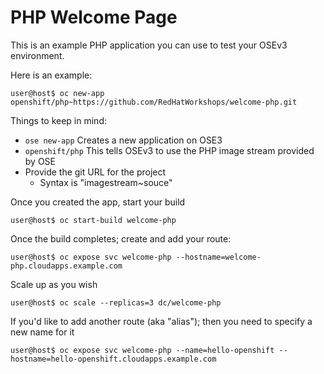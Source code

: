 # PHP Welcome Page

This is an example PHP application you can use to test your OSEv3 environment.

Here is an example:
```
user@host$ oc new-app openshift/php~https://github.com/RedHatWorkshops/welcome-php.git
```

Things to keep in mind:
* `ose new-app` Creates a new application on OSE3
* `openshift/php` This tells OSEv3 to use the PHP image stream provided by OSE
* Provide the git URL for the project
  * Syntax is "imagestream~souce"

Once you created the app, start your build

```
user@host$ oc start-build welcome-php
```

Once the build completes; create and add your route:
```
user@host$ oc expose svc welcome-php --hostname=welcome-php.cloudapps.example.com
```

Scale up as you wish
```
user@host$ oc scale --replicas=3 dc/welcome-php
```

If you'd like to add another route (aka "alias"); then you need to specify a new name for it

```
user@host$ oc expose svc welcome-php --name=hello-openshift --hostname=hello-openshift.cloudapps.example.com
```
